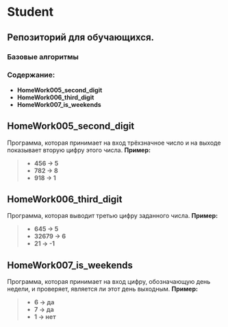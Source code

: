 # Student
## __Репозиторий для обучающихся.__
### __Базовые алгоритмы__

### __Содержание:__
* __HomeWork005_second_digit__
* __HomeWork006_third_digit__
* __HomeWork007_is_weekends__

## __HomeWork005_second_digit__
Программа, которая принимает на вход трёхзначное число и на выходе показывает вторую цифру этого числа.
__Пример:__
> * __456 -> 5__
> * __782 -> 8__
> * __918 -> 1__

## __HomeWork006_third_digit__
Программа, которая выводит третью цифру заданного числа.
__Пример:__
> * __645 -> 5__
> * __32679 -> 6__
> * __21 -> -1__

## __HomeWork007_is_weekends__
Программа, которая принимает на вход цифру, обозначающую день недели, и проверяет, является ли этот день выходным.
__Пример:__
> * __6 -> да__
> * __7 -> да__
> * __1 -> нет__
